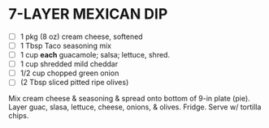 ---
---

# 7-LAYER MEXICAN DIP

- [ ] 1 pkg (8 oz) cream cheese, softened
- [ ] 1 Tbsp Taco seasoning mix
- [ ] 1 cup **each** guacamole; salsa; lettuce, shred.
- [ ] 1 cup shredded mild cheddar
- [ ] 1/2 cup chopped green onion
- [ ] (2 Tbsp sliced pitted ripe olives)

Mix cream cheese & seasoning & spread onto bottom of 9-in plate (pie). Layer guac, slasa, lettuce, cheese, onions, & olives. Fridge. Serve w/ tortilla chips.